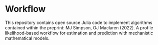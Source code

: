 # Workflow
This repository contains open source Julia code to implement algorithms contained within the preprint:
MJ Simpson, OJ Maclaren (2022). A profile likelihood-based workflow for estimation and prediction with mechanistic mathematical models.
